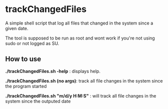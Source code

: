 # trackChangedFiles
A simple shell script that log all files that changed in the system since a given date.

The tool is supposed to be run as root and wont work if you're not using sudo or not logged as SU.
## How to use
**./trackChangedFiles.sh -help** : displays help.

**./trackChangedFiles.sh (no args)**: track all file changes in the system since the program started

**./trackChangedFiles.sh \"m/d/y H:M:S"** : will track all file changes in the system since the outputed date
